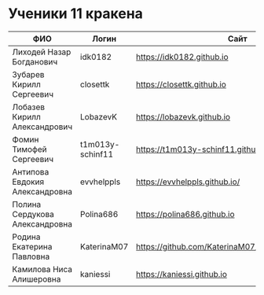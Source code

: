 # Ученики 11 кракена

| ФИО                             | Логин            | Сайт                                                 | Почта РешуЕГЭ         |
|---------------------------------|------------------|------------------------------------------------------|-----------------------|
| Лиходей Назар   Богданович      | idk0182          | https://idk0182.github.io                            | nazar_csi@mail.ru     |
| Зубарев Кирилл Сергеевич        | closettk         | https://closettk.github.io                           | faketaggle@gmail.com  |
| Лобазев Кирилл Александрович    | LobazevK         | https://lobazevk.github.io                           |                       |
| Фомин Тимофей Сергеевич         | t1m013y-schinf11 | https://t1m013y-schinf11.github.io/                  | t1m01y80m1n@gmail.com |
| Антипова Евдокия Александровна  | evvhelppls       | https://evvhelppls.github.io/                        |                       |
| Полина Сердукова Александровна  | Polina686        | https://polina686.github.io                          |                       |
| Родина Екатерина Павловна       | KaterinaM07      | https://github.com/KaterinaM07/katerinam07.github.io |                       |
| Камилова Ниса Алишеровна        | kaniessi         | https://kaniessi.github.io                           |                       |

